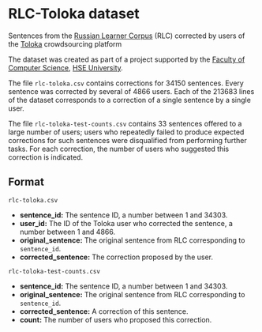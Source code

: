 # RLC-Toloka dataset

Sentences from the [Russian Learner Corpus](http://web-corpora.net/RLC) (RLC) corrected by users of the [Toloka](https://toloka.ai) crowdsourcing platform

The dataset was created as part of a project supported by the [Faculty of Computer Science](https://cs.hse.ru/en/), [HSE University](https://www.hse.ru/en/).

The file `rlc-toloka.csv` contains corrections for 34150 sentences. Every sentence was corrected by several of 4866 users. Each of the 213683 lines of the dataset corresponds to a correction of a single sentence by a single user.

The file `rlc-toloka-test-counts.csv` contains 33 sentences offered to a large number of users; users who repeatedly failed to produce expected corrections for such sentences were disqualified from performing further tasks. For each correction, the number of users who suggested this correction is indicated.

## Format

`rlc-toloka.csv`
- **sentence_id:** The sentence ID, a number between 1 and 34303.
- **user_id:** The ID of the Toloka user who corrected the sentence, a number between 1 and 4866.
- **original_sentence:** The original sentence from RLC corresponding to `sentence_id`.
- **corrected_sentence:** The correction proposed by the user.

`rlc-toloka-test-counts.csv`
- **sentence_id:** The sentence ID, a number between 1 and 34303.
- **original_sentence:** The original sentence from RLC corresponding to `sentence_id`.
- **corrected_sentence:** A correction of this sentence.
- **count:** The number of users who proposed this correction.
